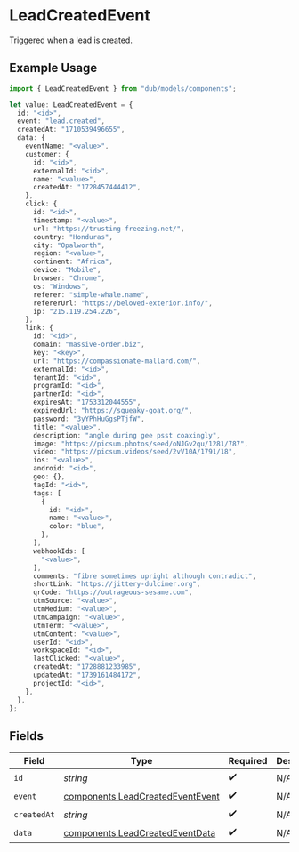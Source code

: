 # LeadCreatedEvent

Triggered when a lead is created.

## Example Usage

```typescript
import { LeadCreatedEvent } from "dub/models/components";

let value: LeadCreatedEvent = {
  id: "<id>",
  event: "lead.created",
  createdAt: "1710539496655",
  data: {
    eventName: "<value>",
    customer: {
      id: "<id>",
      externalId: "<id>",
      name: "<value>",
      createdAt: "1728457444412",
    },
    click: {
      id: "<id>",
      timestamp: "<value>",
      url: "https://trusting-freezing.net/",
      country: "Honduras",
      city: "Opalworth",
      region: "<value>",
      continent: "Africa",
      device: "Mobile",
      browser: "Chrome",
      os: "Windows",
      referer: "simple-whale.name",
      refererUrl: "https://beloved-exterior.info/",
      ip: "215.119.254.226",
    },
    link: {
      id: "<id>",
      domain: "massive-order.biz",
      key: "<key>",
      url: "https://compassionate-mallard.com/",
      externalId: "<id>",
      tenantId: "<id>",
      programId: "<id>",
      partnerId: "<id>",
      expiresAt: "1753312044555",
      expiredUrl: "https://squeaky-goat.org/",
      password: "3yYPhHuGgsPTjfW",
      title: "<value>",
      description: "angle during gee psst coaxingly",
      image: "https://picsum.photos/seed/oNJGv2qu/1281/787",
      video: "https://picsum.videos/seed/2vV10A/1791/18",
      ios: "<value>",
      android: "<id>",
      geo: {},
      tagId: "<id>",
      tags: [
        {
          id: "<id>",
          name: "<value>",
          color: "blue",
        },
      ],
      webhookIds: [
        "<value>",
      ],
      comments: "fibre sometimes upright although contradict",
      shortLink: "https://jittery-dulcimer.org",
      qrCode: "https://outrageous-sesame.com",
      utmSource: "<value>",
      utmMedium: "<value>",
      utmCampaign: "<value>",
      utmTerm: "<value>",
      utmContent: "<value>",
      userId: "<id>",
      workspaceId: "<id>",
      lastClicked: "<value>",
      createdAt: "1728881233985",
      updatedAt: "1739161484172",
      projectId: "<id>",
    },
  },
};
```

## Fields

| Field                                                                                | Type                                                                                 | Required                                                                             | Description                                                                          |
| ------------------------------------------------------------------------------------ | ------------------------------------------------------------------------------------ | ------------------------------------------------------------------------------------ | ------------------------------------------------------------------------------------ |
| `id`                                                                                 | *string*                                                                             | :heavy_check_mark:                                                                   | N/A                                                                                  |
| `event`                                                                              | [components.LeadCreatedEventEvent](../../models/components/leadcreatedeventevent.md) | :heavy_check_mark:                                                                   | N/A                                                                                  |
| `createdAt`                                                                          | *string*                                                                             | :heavy_check_mark:                                                                   | N/A                                                                                  |
| `data`                                                                               | [components.LeadCreatedEventData](../../models/components/leadcreatedeventdata.md)   | :heavy_check_mark:                                                                   | N/A                                                                                  |